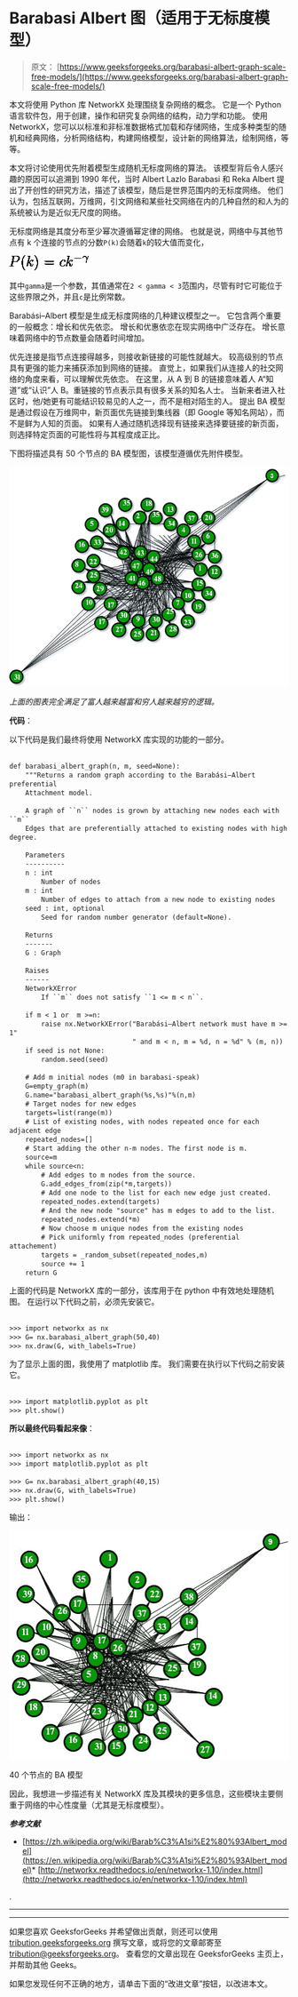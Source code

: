 # Barabasi Albert 图（适用于无标度模型）

> 原文： [https://www.geeksforgeeks.org/barabasi-albert-graph-scale-free-models/](https://www.geeksforgeeks.org/barabasi-albert-graph-scale-free-models/)

本文将使用 Python 库 NetworkX 处理围绕复杂网络的概念。 它是一个 Python 语言软件包，用于创建，操作和研究复杂网络的结构，动力学和功能。 使用 NetworkX，您可以以标准和非标准数据格式加载和存储网络，生成多种类型的随机和经典网络，分析网络结构，构建网络模型，设计新的网络算法，绘制网络，等等。

本文将讨论使用优先附着模型生成随机无标度网络的算法。 该模型背后令人感兴趣的原因可以追溯到 1990 年代，当时 Albert Lazlo Barabasi 和 Reka Albert 提出了开创性的研究方法，描述了该模型，随后是世界范围内的无标度网络。 他们认为，包括互联网，万维网，引文网络和某些社交网络在内的几种自然的和人为的系统被认为是近似无尺度的网络。

无标度网络是其度分布至少幂次遵循幂定律的网络。 也就是说，网络中与其他节点有 k 个连接的节点的分数`P(k)`会随着`k`的较大值而变化，

![P(k)=ck^{-\gamma }](img/3b014ae2a69255b039451a688cfc7c0f.png "Rendered by QuickLaTeX.com")

其中`gamma`是一个参数，其值通常在`2 < gamma < 3`范围内，尽管有时它可能位于这些界限之外，并且`c`是比例常数。

Barabási–Albert 模型是生成无标度网络的几种建议模型之一。 它包含两个重要的一般概念：增长和优先依恋。 增长和优惠依恋在现实网络中广泛存在。 增长意味着网络中的节点数量会随着时间增加。

优先连接是指节点连接得越多，则接收新链接的可能性就越大。 较高级别的节点具有更强的能力来捕获添加到网络的链接。 直觉上，如果我们从连接人的社交网络的角度来看，可以理解优先依恋。 在这里，从 A 到 B 的链接意味着人 A“知道”或“认识”人 B。重链接的节点表示具有很多关系的知名人士。 当新来者进入社区时，他/她更有可能结识较易见的人之一，而不是相对陌生的人。 提出 BA 模型是通过假设在万维网中，新页面优先链接到集线器（即 Google 等知名网站），而不是鲜为人知的页面。 如果有人通过随机选择现有链接来选择要链接的新页面，则选择特定页面的可能性将与其程度成正比。

下图将描述具有 50 个节点的 BA 模型图，该模型遵循优先附件模型。 

![](img/947e094cfed899be52e8c97961ca1873.png)

*上面的图表完全满足了富人越来越富和穷人越来越穷的逻辑。*

**代码**：

以下代码是我们最终将使用 NetworkX 库实现的功能的一部分。

```

def barabasi_albert_graph(n, m, seed=None): 
    """Returns a random graph according to the Barabási–Albert preferential 
    Attachment model. 

    A graph of ``n`` nodes is grown by attaching new nodes each with ``m`` 
    Edges that are preferentially attached to existing nodes with high degree. 

    Parameters 
    ----------
    n : int
        Number of nodes 
    m : int
        Number of edges to attach from a new node to existing nodes 
    seed : int, optional 
        Seed for random number generator (default=None). 

    Returns 
    -------
    G : Graph 

    Raises 
    ------
    NetworkXError 
        If ``m`` does not satisfy ``1 <= m < n``. 

    if m < 1 or  m >=n: 
        raise nx.NetworkXError("Barabási–Albert network must have m >= 1"
                               " and m < n, m = %d, n = %d" % (m, n)) 
    if seed is not None: 
        random.seed(seed) 

    # Add m initial nodes (m0 in barabasi-speak) 
    G=empty_graph(m) 
    G.name="barabasi_albert_graph(%s,%s)"%(n,m) 
    # Target nodes for new edges 
    targets=list(range(m)) 
    # List of existing nodes, with nodes repeated once for each adjacent edge 
    repeated_nodes=[] 
    # Start adding the other n-m nodes. The first node is m. 
    source=m 
    while source<n: 
        # Add edges to m nodes from the source. 
        G.add_edges_from(zip(*m,targets)) 
        # Add one node to the list for each new edge just created. 
        repeated_nodes.extend(targets) 
        # And the new node "source" has m edges to add to the list. 
        repeated_nodes.extend(*m) 
        # Now choose m unique nodes from the existing nodes 
        # Pick uniformly from repeated_nodes (preferential attachement) 
        targets = _random_subset(repeated_nodes,m) 
        source += 1
    return G 

```

上面的代码是 NetworkX 库的一部分，该库用于在 python 中有效地处理随机图。 在运行以下代码之前，必须先安装它。

```

>>> import networkx as nx 
>>> G= nx.barabasi_albert_graph(50,40) 
>>> nx.draw(G, with_labels=True) 

```

为了显示上面的图，我使用了 matplotlib 库。 我们需要在执行以下代码之前安装它。

```

>>> import matplotlib.pyplot as plt 
>>> plt.show() 

```

**所以最终代码看起来像**：

```

>>> import networkx as nx 
>>> import matplotlib.pyplot as plt 

>>> G= nx.barabasi_albert_graph(40,15) 
>>> nx.draw(G, with_labels=True) 
>>> plt.show() 

```

输出：

![](img/c0d6f481fdf2d6170ad6c211962c4683.png)

40 个节点的 BA 模型

因此，我想进一步描述有关 NetworkX 库及其模块的更多信息，这些模块主要侧重于网络的中心性度量（尤其是无标度模型）。

***参考文献***

*   [https://zh.wikipedia.org/wiki/Barab%C3%A1si%E2%80%93Albert_model](https://en.wikipedia.org/wiki/Barab%C3%A1si%E2%80%93Albert_model)*   [http://networkx.readthedocs.io/en/networkx-1.10/index.html](http://networkx.readthedocs.io/en/networkx-1.10/index.html)

.



* * *

* * *

如果您喜欢 GeeksforGeeks 并希望做出贡献，则还可以使用 [tribution.geeksforgeeks.org](https://contribute.geeksforgeeks.org/) 撰写文章，或将您的文章邮寄至 tribution@geeksforgeeks.org。 查看您的文章出现在 GeeksforGeeks 主页上，并帮助其他 Geeks。

如果您发现任何不正确的地方，请单击下面的“改进文章”按钮，以改进本文。
